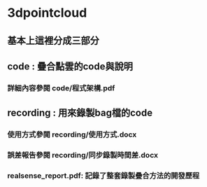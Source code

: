 # 3dpointcloud
## 基本上這裡分成三部分
## code : 疊合點雲的code與說明
### 詳細內容參閱 code/程式架構.pdf
## recording : 用來錄製bag檔的code
### 使用方式參閱 recording/使用方式.docx
### 誤差報告參閱 recording/同步錄製時間差.docx
### realsense_report.pdf: 記錄了整套錄製疊合方法的開發歷程
